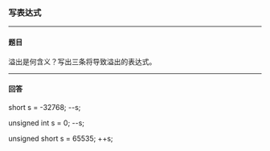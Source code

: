 ### 写表达式
***
#### 题目

溢出是何含义？写出三条将导致溢出的表达式。

***
#### 回答

short s = -32768; --s;  

unsigned int s = 0; --s;  

unsigned short s = 65535; ++s;